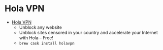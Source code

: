# Hola VPN
- [Hola VPN](https://hola.org/)
  -  Unblock any website
  - Unblock sites censored in your country and accelerate your Internet with Hola – Free!
  - `brew cask install holavpn`
